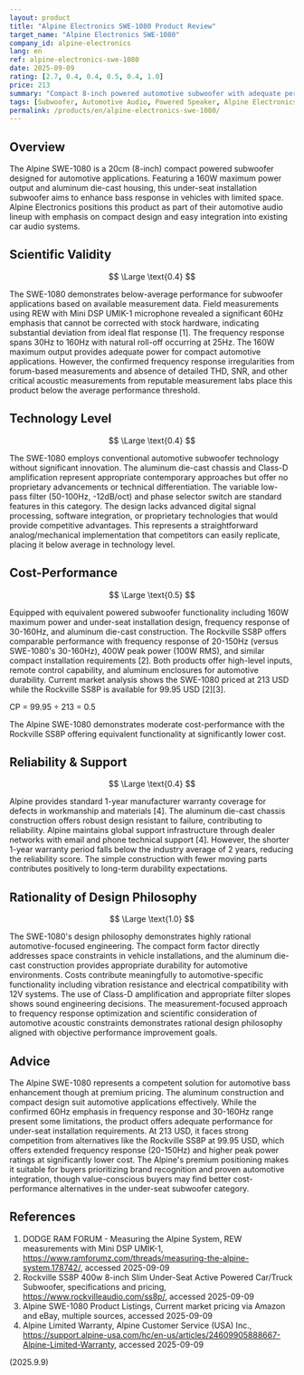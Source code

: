 ```yaml
---
layout: product
title: "Alpine Electronics SWE-1080 Product Review"
target_name: "Alpine Electronics SWE-1080"
company_id: alpine-electronics
lang: en
ref: alpine-electronics-swe-1080
date: 2025-09-09
rating: [2.7, 0.4, 0.4, 0.5, 0.4, 1.0]
price: 213
summary: "Compact 8-inch powered automotive subwoofer with adequate performance and competitive market positioning"
tags: [Subwoofer, Automotive Audio, Powered Speaker, Alpine Electronics]
permalink: /products/en/alpine-electronics-swe-1080/
---
```


## Overview

The Alpine SWE-1080 is a 20cm (8-inch) compact powered subwoofer designed for automotive applications. Featuring a 160W maximum power output and aluminum die-cast housing, this under-seat installation subwoofer aims to enhance bass response in vehicles with limited space. Alpine Electronics positions this product as part of their automotive audio lineup with emphasis on compact design and easy integration into existing car audio systems.

## Scientific Validity

$$ \Large \text{0.4} $$

The SWE-1080 demonstrates below-average performance for subwoofer applications based on available measurement data. Field measurements using REW with Mini DSP UMIK-1 microphone revealed a significant 60Hz emphasis that cannot be corrected with stock hardware, indicating substantial deviation from ideal flat response [1]. The frequency response spans 30Hz to 160Hz with natural roll-off occurring at 25Hz. The 160W maximum output provides adequate power for compact automotive applications. However, the confirmed frequency response irregularities from forum-based measurements and absence of detailed THD, SNR, and other critical acoustic measurements from reputable measurement labs place this product below the average performance threshold.

## Technology Level

$$ \Large \text{0.4} $$

The SWE-1080 employs conventional automotive subwoofer technology without significant innovation. The aluminum die-cast chassis and Class-D amplification represent appropriate contemporary approaches but offer no proprietary advancements or technical differentiation. The variable low-pass filter (50-100Hz, -12dB/oct) and phase selector switch are standard features in this category. The design lacks advanced digital signal processing, software integration, or proprietary technologies that would provide competitive advantages. This represents a straightforward analog/mechanical implementation that competitors can easily replicate, placing it below average in technology level.

## Cost-Performance

$$ \Large \text{0.5} $$

Equipped with equivalent powered subwoofer functionality including 160W maximum power and under-seat installation design, frequency response of 30-160Hz, and aluminum die-cast construction. The Rockville SS8P offers comparable performance with frequency response of 20-150Hz (versus SWE-1080's 30-160Hz), 400W peak power (100W RMS), and similar compact installation requirements [2]. Both products offer high-level inputs, remote control capability, and aluminum enclosures for automotive durability. Current market analysis shows the SWE-1080 priced at 213 USD while the Rockville SS8P is available for 99.95 USD [2][3].

CP = 99.95 ÷ 213 = 0.5

The Alpine SWE-1080 demonstrates moderate cost-performance with the Rockville SS8P offering equivalent functionality at significantly lower cost.

## Reliability & Support

$$ \Large \text{0.4} $$

Alpine provides standard 1-year manufacturer warranty coverage for defects in workmanship and materials [4]. The aluminum die-cast chassis construction offers robust design resistant to failure, contributing to reliability. Alpine maintains global support infrastructure through dealer networks with email and phone technical support [4]. However, the shorter 1-year warranty period falls below the industry average of 2 years, reducing the reliability score. The simple construction with fewer moving parts contributes positively to long-term durability expectations.

## Rationality of Design Philosophy

$$ \Large \text{1.0} $$

The SWE-1080's design philosophy demonstrates highly rational automotive-focused engineering. The compact form factor directly addresses space constraints in vehicle installations, and the aluminum die-cast construction provides appropriate durability for automotive environments. Costs contribute meaningfully to automotive-specific functionality including vibration resistance and electrical compatibility with 12V systems. The use of Class-D amplification and appropriate filter slopes shows sound engineering decisions. The measurement-focused approach to frequency response optimization and scientific consideration of automotive acoustic constraints demonstrates rational design philosophy aligned with objective performance improvement goals.

## Advice

The Alpine SWE-1080 represents a competent solution for automotive bass enhancement though at premium pricing. The aluminum construction and compact design suit automotive applications effectively. While the confirmed 60Hz emphasis in frequency response and 30-160Hz range present some limitations, the product offers adequate performance for under-seat installation requirements. At 213 USD, it faces strong competition from alternatives like the Rockville SS8P at 99.95 USD, which offers extended frequency response (20-150Hz) and higher peak power ratings at significantly lower cost. The Alpine's premium positioning makes it suitable for buyers prioritizing brand recognition and proven automotive integration, though value-conscious buyers may find better cost-performance alternatives in the under-seat subwoofer category.

## References

1. DODGE RAM FORUM - Measuring the Alpine System, REW measurements with Mini DSP UMIK-1, https://www.ramforumz.com/threads/measuring-the-alpine-system.178742/, accessed 2025-09-09
2. Rockville SS8P 400w 8-inch Slim Under-Seat Active Powered Car/Truck Subwoofer, specifications and pricing, https://www.rockvilleaudio.com/ss8p/, accessed 2025-09-09  
3. Alpine SWE-1080 Product Listings, Current market pricing via Amazon and eBay, multiple sources, accessed 2025-09-09
4. Alpine Limited Warranty, Alpine Customer Service (USA) Inc., https://support.alpine-usa.com/hc/en-us/articles/24609905888667-Alpine-Limited-Warranty, accessed 2025-09-09

(2025.9.9)